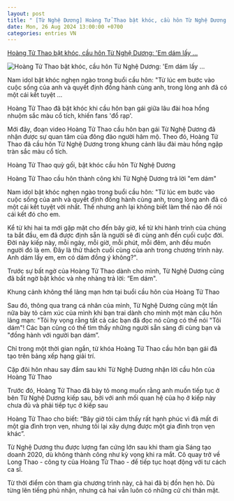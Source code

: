 ```yaml
---
layout: post
title: " [Từ Nghệ Dương] Hoàng Tử Thao bật khóc, cầu hôn Từ Nghệ Dương: 'Em dám lấy ..."
date: Mon, 26 Aug 2024 13:00:00 +0700
categories: entries VN
---
```

[Hoàng Tử Thao bật khóc, cầu hôn Từ Nghệ Dương: 'Em dám lấy ...](https://cuoi.tuoitre.vn/hoang-tu-thao-bat-khoc-cau-hon-tu-nghe-duong-em-dam-lay-anh-khong-20240826140658759.htm)

![Hoàng Tử Thao bật khóc, cầu hôn Từ Nghệ Dương: 'Em dám lấy ...](https://cdn.tuoitre.vn/zoom/600_315/471584752817336320/2024/8/26/thumb-htt-17246559054621991243910-0-0-628-1200-crop-1724655958639658058859.png)

Nam idol bật khóc nghẹn ngào trong buổi cầu hôn: "Từ lúc em bước vào cuộc sống của anh và quyết định đồng hành cùng anh, trong lòng anh đã có một cái kết tuyệt ...

Hoàng Tử Thao đã bật khóc khi cầu hôn bạn gái giữa lâu đài hoa hồng nhuộm sắc màu cổ tích, khiến fans 'đổ rạp'.

Mới đây, đoạn video Hoàng Tử Thao cầu hôn bạn gái Từ Nghệ Dương đã nhận được sự quan tâm của đông đảo người hâm mộ. Theo đó, Hoàng Tử Thao đã cầu hôn Từ Nghệ Dương trong khung cảnh lâu đài màu hồng ngập tràn sắc màu cổ tích.

Hoàng Tử Thao quỳ gối, bật khóc cầu hôn Từ Nghệ Dương

Hoàng Tử Thao cầu hôn thành công khi Từ Nghệ Dương trả lời "em dám"

Nam idol bật khóc nghẹn ngào trong buổi cầu hôn: "Từ lúc em bước vào cuộc sống của anh và quyết định đồng hành cùng anh, trong lòng anh đã có một cái kết tuyệt vời nhất. Thế nhưng anh lại không biết làm thế nào để nói cái kết đó cho em.

Kể từ khi hai ta mới gặp mặt cho đến bây giờ, kể từ khi hành trình của chúng ta bắt đầu, em đã được định sẵn là người sẽ đi cùng anh đến cuối cuộc đời. Đời này kiếp này, mỗi ngày, mỗi giờ, mỗi phút, mỗi đêm, anh đều muốn người đó là em. Đây là thử thách cuối cùng của anh trong chương trình này. Anh dám lấy em, em có dám đồng ý không?".

Trước sự bất ngờ của Hoàng Tử Thao dành cho mình, Từ Nghệ Dương cũng đã bất ngờ bật khóc và nhẹ nhàng trả lời: “Em dám".

Khung cảnh không thể lãng mạn hơn tại buổi cầu hôn của Hoàng Tử Thao

Sau đó, thông qua trang cá nhân của mình, Từ Nghệ Dương cũng một lần nữa bày tỏ cảm xúc của mình khi bạn trai dành cho mình một màn cầu hôn lãng mạn: "Tôi hy vọng rằng tất cả các bạn đã đọc nó cũng có thể nói "Tôi dám"! Các bạn cũng có thể tìm thấy những người sẵn sàng đi cùng bạn và "đồng hành với người bạn dám”.

Chỉ trong một thời gian ngắn, từ khóa Hoàng Tử Thao cầu hôn bạn gái đã tạo trên bảng xếp hạng giải trí.

Cặp đôi hôn nhau say đắm sau khi Từ Nghệ Dương nhận lời cầu hôn của Hoàng Tử Thao

Trước đó, Hoàng Tử Thao đã bày tỏ mong muốn rằng anh muốn tiếp tục ở bên Từ Nghệ Dương kiếp sau, bởi với anh mối quan hệ của họ ở kiếp này chưa đủ và phải tiếp tục ở kiếp sau

Hoàng Tử Thao cho biết: “Bây giờ tôi cảm thấy rất hạnh phúc vì đã mất đi một gia đình trọn vẹn, nhưng tôi lại xây dựng được một gia đình trọn vẹn khác”.

Từ Nghệ Dương thu được lượng fan cứng lớn sau khi tham gia Sáng tạo doanh 2020, dù không thành công như kỳ vọng khi ra mắt. Cô quay trở về Long Thao - công ty của Hoàng Tử Thao - để tiếp tục hoạt động với tư cách ca sĩ.

Từ thời điểm còn tham gia chương trình này, cả hai đã bị đồn hẹn hò. Dù từng lên tiếng phủ nhận, nhưng cả hai vẫn luôn có những cử chỉ thân mật.

